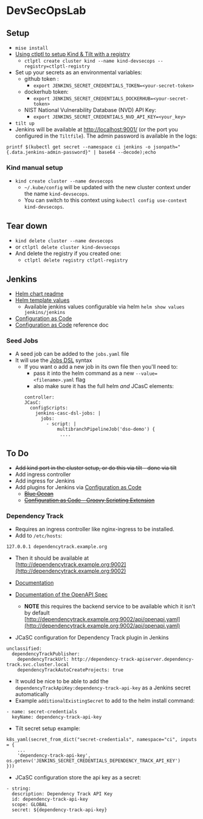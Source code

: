 # DevSecOpsLab

## Setup
* `mise install`
* [Using ctlptl to setup Kind & Tilt with a registry](https://github.com/tilt-dev/ctlptl?tab=readme-ov-file#kind-with-a-built-in-registry-at-a-random-port)
    * `ctlptl create cluster kind --name kind-devsecops --registry=ctlptl-registry`
* Set up your secrets as an environmental variables:
  * github token :
    * `export JENKINS_SECRET_CREDENTIALS_TOKEN=<your-secret-token>`
  * dockerhub token:
    * `export JENKINS_SECRET_CREDENTIALS_DOCKERHUB=<your-secret-token>`
  * NIST National Vulnerability Database (NVD) API Key:
    * `export JENKINS_SECRET_CREDENTIALS_NVD_API_KEY=<your_key>`
* `tilt up` 
* Jenkins will be available at [http://localhost:9001/](http://localhost:9001/) (or the port you configured in the `Tiltfile`).
The admin password is available in the logs:
```
printf $(kubectl get secret --namespace ci jenkins -o jsonpath="{.data.jenkins-admin-password}" | base64 --decode);echo
```
### Kind manual setup
* `kind create cluster --name devsecops`
  * `~/.kube/config` will be updated with the new cluster context under the name `kind-devsecops`.
  * You can switch to this context using `kubectl config use-context kind-devsecops`.

## Tear down
* `kind delete cluster --name devsecops`
* or `ctlptl delete cluster kind-devsecops`
* And delete the registry if you created one:
  * `ctlptl delete registry ctlptl-registry`


## Jenkins
* [Helm chart readme](https://github.com/jenkinsci/helm-charts/blob/main/charts/jenkins/README.md)
* [Helm template values](https://github.com/jenkinsci/helm-charts/blob/main/charts/jenkins/VALUES.md)
  * Available jenkins values configurable via helm `helm show values jenkins/jenkins`
* [Configuration as Code](https://plugins.jenkins.io/configuration-as-code/)
* [Configuration as Code](http://localhost:9001/manage/configuration-as-code/reference) reference doc

### Seed Jobs
* A seed job can be added to the `jobs.yaml` file
* It will use the [Jobs DSL](https://plugins.jenkins.io/job-dsl/) syntax
  * If you want o add a new job in its own file then you'll need to:
    * pass it into the helm command as a new `--value=<filename>.yaml` flag
    * also make sure it has the full helm *and* JCasC elements:
    ```
    controller:
    JCasC:
      configScripts:
        jenkins-casc-dsl-jobs: |
          jobs:
            - script: |
                multibranchPipelineJob('dso-demo') {
                 ....
    ```

## To Do
* ~~Add kind port in the cluster setup, or do this via tilt - done via tilt~~
* Add ingress controller
* Add ingress for Jenkins
* Add plugins for Jenkins via [Configuration as Code](https://plugins.jenkins.io/configuration-as-code/)
  * ~~[Blue Ocean](https://plugins.jenkins.io/blueocean/)~~
  * ~~[Configuration as Code - Groovy Scripting Extension](https://plugins.jenkins.io/configuration-as-code-groovy/)~~


### Dependency Track
* Requires an ingress controller like nginx-ingress to be installed.
* Add to `/etc/hosts`:
```
127.0.0.1 dependencytrack.example.org
```
* Then it should be available at [http://dependencytrack.example.org:9002](http://dependencytrack.example.org:9002)
* [Documentation](https://dependencytrack.org/docs/quick-start-guide/)
* [Documentation of the OpenAPI Spec](https://docs.dependencytrack.org/integrations/rest-api/)
  * **NOTE** this requires the backend service to be available which it isn't by default [http://dependencytrack.example.org:9002/api/openapi.yaml](http://dependencytrack.example.org:9002/api/openapi.yaml)

* JCaSC configuration for Dependency Track plugin in Jenkins
```
unclassified:
  dependencyTrackPublisher:
    dependencyTrackUrl: http://dependency-track-apiserver.dependency-track.svc.cluster.local
    dependencyTrackAutoCreateProjects: true
```
* It would be nice to be able to add the `dependencyTrackApiKey:dependency-track-api-key` as a Jenkins secret automatically
* Example `additionalExistingSecret` to add to the helm install command:
```
- name: secret-credentials
  keyName: dependency-track-api-key
```
* Tilt secret setup example:
```
k8s_yaml(secret_from_dict("secret-credentials", namespace="ci", inputs = {
    ...    
    'dependency-track-api-key', os.getenv('JENKINS_SECRET_CREDENTIALS_DEPENDENCY_TRACK_API_KEY')
}))

```
* JCaSC configuration store the api key as a secret:
```
- string:
  description: Dependency Track API Key
  id: dependency-track-api-key
  scope: GLOBAL
  secret: ${dependency-track-api-key}
```